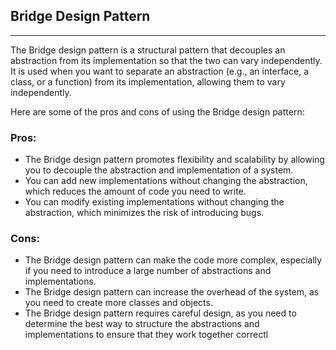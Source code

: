 ## Bridge Design Pattern
----
The Bridge design pattern is a structural pattern that decouples an abstraction from its implementation so that the two can vary independently. It is used when you want to separate an abstraction (e.g., an interface, a class, or a function) from its implementation, allowing them to vary independently.

Here are some of the pros and cons of using the Bridge design pattern:

### Pros:

- The Bridge design pattern promotes flexibility and scalability by allowing you to decouple the abstraction and implementation of a system.
- You can add new implementations without changing the abstraction, which reduces the amount of code you need to write.
- You can modify existing implementations without changing the abstraction, which minimizes the risk of introducing bugs.

### Cons:

- The Bridge design pattern can make the code more complex, especially if you need to introduce a large number of abstractions and implementations.
- The Bridge design pattern can increase the overhead of the system, as you need to create more classes and objects.
- The Bridge design pattern requires careful design, as you need to determine the best way to structure the abstractions and implementations to ensure that they work together correctl